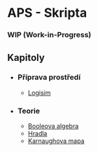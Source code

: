 # APS - Skripta

### WIP (Work-in-Progress)

## Kapitoly

- ### Příprava prostředí
	- [Logisim](/kapitoly/logisim.md)

- ### Teorie
	- [Booleova algebra](/kapitoly/booleova-algebra.md)
	- [Hradla](/kapitoly/hradla.md)
	- [Karnaughova mapa](/kapitoly/karnaughova-mapa.md)
